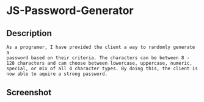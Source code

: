 # JS-Password-Generator

## Description

```
As a programer, I have provided the client a way to randomly generate a 
password based on their criteria. The characters can be between 8 - 128 characters and can choose between lowercase, uppercase, numeric, special, or mix of all 4 character types. By doing this, the client is now able to aquire a strong password. 
```

## Screenshot

```

